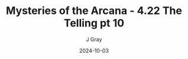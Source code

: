 ---
title: 'Mysteries of the Arcana - 4.22 The Telling pt 10'
alt: 'Mysteries of the Arcana'
date: '2024-10-03'
author: 'J Gray'
artist: 'Keira'
---